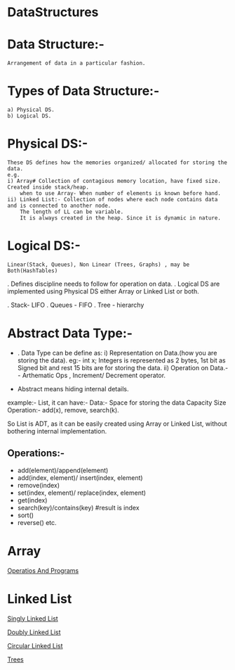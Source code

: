 # DataStructures
# Data Structure:-
	Arrangement of data in a particular fashion.

# Types of Data Structure:-
	a) Physical DS.
	b) Logical DS.
	
# Physical DS:-
	These DS defines how the memories organized/ allocated for storing the data.
	e.g. 
	i) Array# Collection of contagious memory location, have fixed size. Created inside stack/heap.
		when to use Array- When number of elements is known before hand.
	ii) Linked List:- Collection of nodes where each node contains data and is connected to another node.
		The length of LL can be variable. 
		It is always created in the heap. Since it is dynamic in nature.
		
# Logical DS:-
	Linear(Stack, Queues), Non Linear (Trees, Graphs) , may be Both(HashTables)
.	Defines discipline needs to follow for operation on data.
. 	Logical DS are implemented using Physical DS either Array or Linked List or both.

. Stack- LIFO
. Queues - FIFO
. Tree - hierarchy

# Abstract Data Type:-
*	.	Data Type can be define as:
		i) 	Representation on Data.(how you are storing the data). eg:- int x; Integers is represented as 2 bytes, 1st bit as Signed bit and rest 15 bits are for storing the data.
		ii) Operation on Data.-- Arthematic Ops , Increment/ Decrement operator.
	
*	Abstract means hiding internal details.

 example:- List, it can have:-
	Data:- Space for storing the data
			Capacity 
			Size
	Operation:- add(x), remove, search(k).

So List is ADT, as it can be easily created using Array or Linked List, without bothering internal implementation.

## Operations:-
* add(element)/append(element)
* add(index, element)/ insert(index, element)
* remove(index)
* set(index, element)/ replace(index, element)
* get(index)
* search(key)/contains(key) #result is index
* sort()
* reverse() etc.

# Array
 [Operatios And Programs](https://github.com/Ashu-hub/DataStructures/tree/master/src/Array)

# Linked List
 [Singly Linked List](https://github.com/Ashu-hub/DataStructures/tree/master/src/LinkedList)
 
 [Doubly Linked List](https://github.com/Ashu-hub/DataStructures/tree/master/src/LinkedList/DoublyLinkedList)
 
 [Circular Linked List](https://github.com/Ashu-hub/DataStructures/tree/master/src/LinkedList/CircularLinkedList)
 
 [Trees](https://github.com/Ashu-hub/DataStructures/tree/master/src/Trees)
 